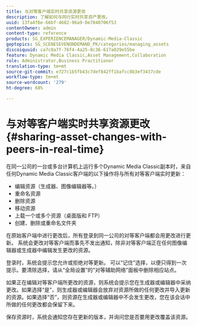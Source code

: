 ```yaml
---
title: 与对等客户端实时共享资源更改
description: 了解如何与同行实时共享资产更改。
uuid: 13fa4f6e-66bf-4682-96a9-0e7040706f53
contentOwner: admin
content-type: reference
products: SG_EXPERIENCEMANAGER/Dynamic-Media-Classic
geptopics: SG_SCENESEVENONDEMAND_PK/categories/managing_assets
discoiquuid: ca7c8a7f-76f4-4a25-8c36-617a029e55be
feature: Dynamic Media Classic,Asset Management,Collaboration
role: Administrator,Business Practitioner
translation-type: tm+mt
source-git-commit: e727c1b5fb43c7def842ff1bafcc8b3ef3437cde
workflow-type: tm+mt
source-wordcount: '279'
ht-degree: 68%

---
```



# 与对等客户端实时共享资源更改{#sharing-asset-changes-with-peers-in-real-time}

在同一公司的一台或多台计算机上运行多个Dynamic Media Classic副本时，来自任何Dynamic Media Classic客户端的以下操作将与所有对等客户端实时更新：

* 编辑资源（生成器、图像编辑器等。）
* 重命名资源
* 删除资源
* 移动资源
* 上载一个或多个资源（桌面版和 FTP）
* 创建、删除或重命名文件夹

在原始客户端中进行更改后，所有登录到同一公司的对等客户端都会用更改进行更新。 系统会更改对等客户端而事先不发出通知，除非对等客户端正在任何图像编辑器或生成器中编辑发生更改的资源。

登录时，系统会提示您允许或拒绝对等更新。 可以“记住”选择，以便只得到一次提示。要清除选择，请从“全局设置”的“对等辅助网络”面板中删除相应站点。

如果正在编辑对等客户端所更改的资源，则系统会提示您在生成器或编辑器中采纳更改。如果选择“是”，则生成器或编辑器会放弃对资源所做的任何更改并导入更新的资源。如果选择“否”，则资源在生成器或编辑器中不会发生更改，您在该会话中所做的任何更改都会保留下来。

保存资源时，系统会通知您存在更新的版本，并询问您是否要用更改覆盖该资源。
